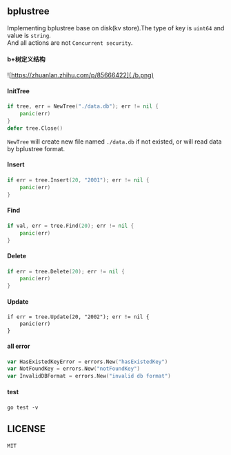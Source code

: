 ## bplustree
Implementing bplustree base on disk(kv store).The type of key is `uint64` and value is `string`.    
And all actions are not `Concurrent security`.

#### b+树定义结构
![https://zhuanlan.zhihu.com/p/85666422](./b.png)



#### InitTree
```go 
if tree, err = NewTree("./data.db"); err != nil {
	panic(err)
}
defer tree.Close()
```
`NewTree` will create new file named `./data.db` if not existed, or will read data by bplustree format.

#### Insert
```go 
if err = tree.Insert(20, "2001"); err != nil {
    panic(err)
}
```


#### Find
```go  
if val, err = tree.Find(20); err != nil {
    panic(err)
} 

```

#### Delete
```go  
if err = tree.Delete(20); err != nil {
	panic(err)
}
```

#### Update
```golang
if err = tree.Update(20, "2002"); err != nil {
    panic(err)
}
```

#### all error
```go  
var HasExistedKeyError = errors.New("hasExistedKey")
var NotFoundKey = errors.New("notFoundKey")
var InvalidDBFormat = errors.New("invalid db format")
```


#### test
```go test -v``` 


## LICENSE
`MIT`